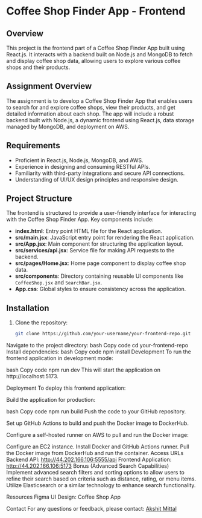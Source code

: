 # Coffee Shop Finder App - Frontend

## Overview

This project is the frontend part of a Coffee Shop Finder App built using React.js. It interacts with a backend built on Node.js and MongoDB to fetch and display coffee shop data, allowing users to explore various coffee shops and their products.

## Assignment Overview

The assignment is to develop a Coffee Shop Finder App that enables users to search for and explore coffee shops, view their products, and get detailed information about each shop. The app will include a robust backend built with Node.js, a dynamic frontend using React.js, data storage managed by MongoDB, and deployment on AWS.

## Requirements

- Proficient in React.js, Node.js, MongoDB, and AWS.
- Experience in designing and consuming RESTful APIs.
- Familiarity with third-party integrations and secure API connections.
- Understanding of UI/UX design principles and responsive design.

## Project Structure

The frontend is structured to provide a user-friendly interface for interacting with the Coffee Shop Finder App. Key components include:

- **index.html**: Entry point HTML file for the React application.
- **src/main.jsx**: JavaScript entry point for rendering the React application.
- **src/App.jsx**: Main component for structuring the application layout.
- **src/services/api.jsx**: Service file for making API requests to the backend.
- **src/pages/Home.jsx**: Home page component to display coffee shop data.
- **src/components**: Directory containing reusable UI components like `CoffeeShop.jsx` and `SearchBar.jsx`.
- **App.css**: Global styles to ensure consistency across the application.

## Installation

1. Clone the repository:
   ```bash
   git clone https://github.com/your-username/your-frontend-repo.git
Navigate to the project directory:
bash
Copy code
cd your-frontend-repo
Install dependencies:
bash
Copy code
npm install
Development
To run the frontend application in development mode:

bash
Copy code
npm run dev
This will start the application on http://localhost:5173.

Deployment
To deploy this frontend application:

Build the application for production:

bash
Copy code
npm run build
Push the code to your GitHub repository.

Set up GitHub Actions to build and push the Docker image to DockerHub.

Configure a self-hosted runner on AWS to pull and run the Docker image:

Configure an EC2 instance.
Install Docker and GitHub Actions runner.
Pull the Docker image from DockerHub and run the container.
Access URLs
Backend API: http://44.202.166.106:5555/api
Frontend Application: http://44.202.166.106:5173
Bonus (Advanced Search Capabilities)
Implement advanced search filters and sorting options to allow users to refine their search based on criteria such as distance, rating, or menu items. Utilize Elasticsearch or a similar technology to enhance search functionality.

Resources
Figma UI Design: Coffee Shop App

Contact
For any questions or feedback, please contact:
[Akshit Mittal](mailto:akshitmittal20@gmail.com)
